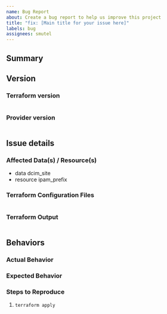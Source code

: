 ```yaml
---
name: Bug Report
about: Create a bug report to help us improve this project
title: "fix: [Main title for your issue here]"
labels: bug
assignees: smutel
---
```

<!--- Verify first that your issue is not already reported on GitHub -->
<!--- Ensure that the latest release is affected by this bug -->
<!--- Complete most of sections below as described -->

## Summary
<!--- Describe here with one sentance the bug encountered -->

## Version

### Terraform version
<!--- Enter below the result of "terraform -v" -->
```paste below

```

### Provider version
<!--- Enter below the version of terraform-provider-netbox -->
```paste below

```

## Issue details

### Affected Data(s) / Resource(s)
<!--- Give the name of the data(s) or resource(s) affected by this bug -->
* data dcim_site
* resource ipam_prefix

### Terraform Configuration Files
<!-- Copy-paste your Terraform configurations below -->
<!-- For large Terraform configs, please give a link to a https://gist.github.com -->
```hcl

```

### Terraform Output
<!-- Copy-paste the terraform output (only the error) -->
```paste below

```

## Behaviors

### Actual Behavior
<!-- Describe below the actual behavior -->

### Expected Behavior
<!-- Describe below the expected behavior -->

### Steps to Reproduce
<!-- Please list the steps required to reproduce the issue, for example:-->
1. `terraform apply`


